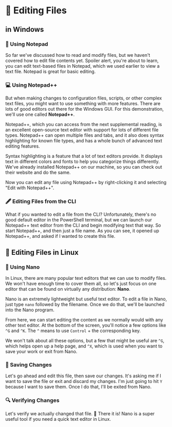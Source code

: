 # 🔧 Editing Files 

## in Windows


### 📝 Using Notepad
So far we've discussed how to read and modify files, but we haven't covered how to edit file contents yet. Spoiler alert, you're about to learn, you can edit text-based files in Notepad, which we used earlier to view a text file. Notepad is great for basic editing.

### 💻 Using Notepad++
But when making changes to configuration files, scripts, or other complex text files, you might want to use something with more features. There are lots of good editors out there for the Windows GUI. For this demonstration, we'll use one called **Notepad++**.

Notepad++, which you can access from the next supplemental reading, is an excellent open-source text editor with support for lots of different file types. Notepad++ can open multiple files and tabs, and it also does syntax highlighting for known file types, and has a whole bunch of advanced text editing features.

Syntax highlighting is a feature that a lot of text editors provide. It displays text in different colors and fonts to help you categorize things differently. We've already installed Notepad++ on our machine, so you can check out their website and do the same.

Now you can edit any file using Notepad++ by right-clicking it and selecting "Edit with Notepad++".

### 🖋️ Editing Files from the CLI
What if you wanted to edit a file from the CLI? Unfortunately, there's no good default editor in the PowerShell terminal, but we can launch our Notepad++ text editor from the CLI and begin modifying text that way. So start Notepad++, and then just a file name. As you can see, it opened up Notepad++, and asked if I wanted to create this file.

## 🐧 Editing Files in Linux

### 📝 Using Nano
In Linux, there are many popular text editors that we can use to modify files. We won't have enough time to cover them all, so let's just focus on one editor that can be found on virtually any distribution: **Nano**.

Nano is an extremely lightweight but useful text editor. To edit a file in Nano, just type `nano` followed by the filename. Once we do that, we'll be launched into the Nano program.

From here, we can start editing the content as we normally would with any other text editor. At the bottom of the screen, you'll notice a few options like `^G` and `^K`. The `^` means to use `Control` + the corresponding key.

We won't talk about all these options, but a few that might be useful are `^G`, which helps open up a help page, and `^X`, which is used when you want to save your work or exit from Nano.

### 💾 Saving Changes
Let's go ahead and edit this file, then save our changes. It's asking me if I want to save the file or exit and discard my changes. I'm just going to hit `Y` because I want to save them. Once I do that, I'll be exited from Nano.

### 🔍 Verifying Changes
Let's verify we actually changed that file. 🥳 There it is! Nano is a super useful tool if you need a quick text editor in Linux.